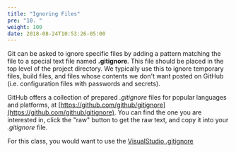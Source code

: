 ```yaml
---
title: "Ignoring Files"
pre: "10. "
weight: 100
date: 2018-08-24T10:53:26-05:00
---
```

Git can be asked to ignore specific files by adding a pattern matching the file to a special text file named __.gitignore__.  This file should be placed in the top level of the project directory.  We typically use this to ignore temporary files, build files, and files whose contents we don't want posted on GitHub (i.e. configuration files with passwords and secrets).

GitHub offers a collection of prepared _.gitignore_ files for popular languages and platforms, at [https://github.com/github/gitignore](https://github.com/github/gitignore).  You can find the one you are interested in, click the "raw" button to get the raw text, and copy it into your _.gitignore_ file.

For this class, you would want to use the [VisualStudio .gitignore](https://raw.githubusercontent.com/github/gitignore/master/VisualStudio.gitignore)